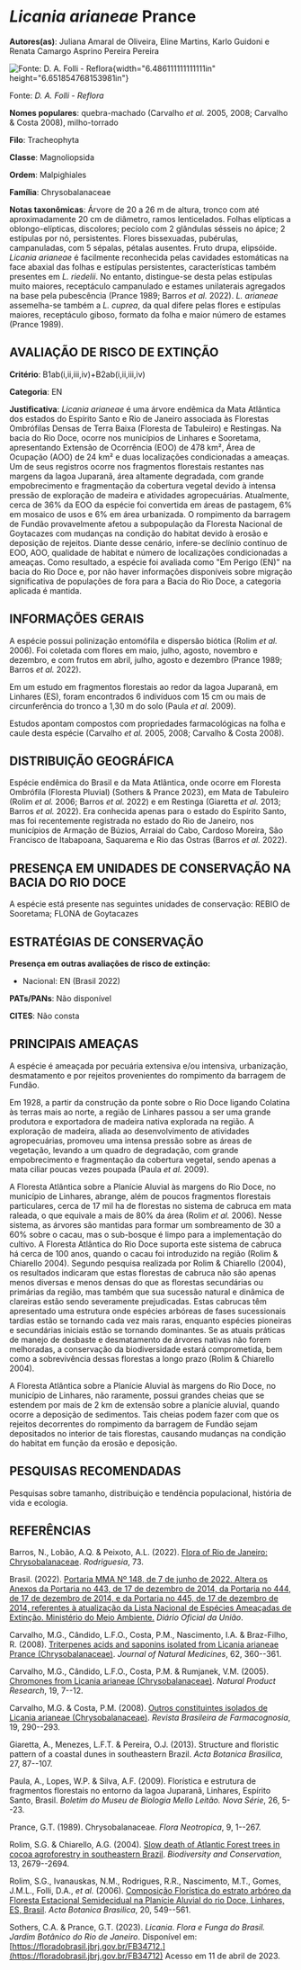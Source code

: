 # *Licania arianeae* Prance

**Autores(as)**: Juliana Amaral de Oliveira, Eline Martins, Karlo Guidoni e Renata Camargo Asprino Pereira Pereira

![Fonte: D. A. Folli - Reflora](media/rId20.png){width="6.486111111111111in" height="6.651854768153981in"}

Fonte: *D. A. Folli - Reflora*

**Nomes populares**: quebra-machado (Carvalho *et al.* 2005, 2008; Carvalho & Costa 2008), milho-torrado

**Filo**: Tracheophyta

**Classe**: Magnoliopsida

**Ordem**: Malpighiales

**Família**: Chrysobalanaceae

**Notas taxonômicas**: Árvore de 20 a 26 m de altura, tronco com até aproximadamente 20 cm de diâmetro, ramos lenticelados. Folhas elípticas a oblongo-elípticas, discolores; pecíolo com 2 glândulas sésseis no ápice; 2 estípulas por nó, persistentes. Flores bissexuadas, pubérulas, campanuladas, com 5 sépalas, pétalas ausentes. Fruto drupa, elipsóide.  *Licania arianeae* é facilmente reconhecida pelas cavidades estomáticas na face abaxial das folhas e estípulas persistentes, características também presentes em *L. riedelii*. No entanto, distingue-se desta pelas estípulas muito maiores, receptáculo campanulado e estames unilaterais agregados na base pela pubescência (Prance 1989; Barros *et al.* 2022).  *L. arianeae* assemelha-se também a *L. cuprea*, da qual difere pelas flores e estípulas maiores, receptáculo giboso, formato da folha e maior número de estames (Prance 1989).

## AVALIAÇÃO DE RISCO DE EXTINÇÃO

**Critério**: B1ab(i,ii,iii,iv)+B2ab(i,ii,iii,iv)

**Categoria**: EN

**Justificativa**: *Licania arianeae* é uma árvore endêmica da Mata Atlântica dos estados do Espírito Santo e Rio de Janeiro associada às Florestas Ombrófilas Densas de Terra Baixa (Floresta de Tabuleiro) e Restingas. Na bacia do Rio Doce, ocorre nos municípios de Linhares e Sooretama, apresentando Extensão de Ocorrência (EOO) de 478 km², Área de Ocupação (AOO) de 24 km² e duas localizações condicionadas a ameaças. Um de seus registros ocorre nos fragmentos florestais restantes nas margens da lagoa Juparanã, área altamente degradada, com grande empobrecimento e fragmentação da cobertura vegetal devido à intensa pressão de exploração de madeira e atividades agropecuárias. Atualmente, cerca de 36% da EOO da espécie foi convertida em áreas de pastagem, 6% em mosaico de usos e 6% em área urbanizada. O rompimento da barragem de Fundão provavelmente afetou a subpopulação da Floresta Nacional de Goytacazes com mudanças na condição do habitat devido à
erosão e deposição de rejeitos. Diante desse cenário, infere-se declínio contínuo de EOO, AOO, qualidade de habitat e número de localizações condicionadas a ameaças. Como resultado, a espécie foi avaliada como "Em Perigo (EN)" na bacia do Rio Doce e, por não haver informações disponíveis sobre migração significativa de populações de fora para a Bacia do Rio Doce, a categoria aplicada é mantida.

## INFORMAÇÕES GERAIS

A espécie possui polinização entomófila e dispersão biótica (Rolim *et al.* 2006). Foi coletada com flores em maio, julho, agosto, novembro e dezembro, e com frutos em abril, julho, agosto e dezembro (Prance 1989; Barros *et al.* 2022).

Em um estudo em fragmentos florestais ao redor da lagoa Juparanã, em Linhares (ES), foram encontrados 6 indivíduos com 15 cm ou mais de circunferência do tronco a 1,30 m do solo (Paula *et al.* 2009).

Estudos apontam compostos com propriedades farmacológicas na folha e caule desta espécie (Carvalho *et al.* 2005, 2008; Carvalho & Costa 2008).

## DISTRIBUIÇÃO GEOGRÁFICA

Espécie endêmica do Brasil e da Mata Atlântica, onde ocorre em Floresta Ombrófila (Floresta Pluvial) (Sothers & Prance 2023), em Mata de Tabuleiro (Rolim *et al.* 2006; Barros *et al.* 2022) e em Restinga (Giaretta *et al.* 2013; Barros *et al.* 2022). Era conhecida apenas para o estado do Espírito Santo, mas foi recentemente registrada no estado do Rio de Janeiro, nos municípios de Armação de Búzios, Arraial do Cabo, Cardoso Moreira, São Francisco de Itabapoana, Saquarema e Rio das Ostras (Barros *et al.* 2022).

## PRESENÇA EM UNIDADES DE CONSERVAÇÃO NA BACIA DO RIO DOCE

A espécie está presente nas seguintes unidades de conservação: REBIO de Sooretama; FLONA de Goytacazes

## ESTRATÉGIAS DE CONSERVAÇÃO

**Presença em outras avaliações de risco de extinção:**

-   Nacional: EN (Brasil 2022)

**PATs/PANs**: Não disponível

**CITES**: Não consta

## PRINCIPAIS AMEAÇAS

A espécie é ameaçada por pecuária extensiva e/ou intensiva, urbanização, desmatamento e por rejeitos provenientes do rompimento da barragem de Fundão.

Em 1928, a partir da construção da ponte sobre o Rio Doce ligando Colatina às terras mais ao norte, a região de Linhares passou a ser uma grande produtora e exportadora de madeira nativa explorada na região. A exploração de madeira, aliada ao desenvolvimento de atividades agropecuárias, promoveu uma intensa pressão sobre as áreas de vegetação, levando a um quadro de degradação, com grande empobrecimento e fragmentação da cobertura vegetal, sendo apenas a mata ciliar poucas vezes poupada (Paula *et al.* 2009).

A Floresta Atlântica sobre a Planície Aluvial às margens do Rio Doce, no município de Linhares, abrange, além de poucos fragmentos florestais particulares, cerca de 17 mil ha de florestas no sistema de cabruca em mata raleada, o que equivale a mais de 80% da área (Rolim *et al.* 2006). Nesse sistema, as árvores são mantidas para formar um sombreamento de 30 a 60% sobre o cacau, mas o sub-bosque é limpo para a implementação do cultivo. A Floresta Atlântica do Rio Doce suporta este sistema de cabruca há cerca de 100 anos, quando o cacau foi introduzido na região (Rolim & Chiarello 2004). Segundo pesquisa realizada por Rolim & Chiarello (2004), os resultados indicaram que estas florestas de cabruca não são apenas menos diversas e menos densas do que as florestas secundárias ou primárias da região, mas também que sua sucessão natural e dinâmica de clareiras estão sendo severamente prejudicadas. Estas cabrucas têm apresentado uma estrutura onde espécies arbóreas
de fases sucessionais tardias estão se tornando cada vez mais raras, enquanto espécies pioneiras e secundárias iniciais estão se tornando dominantes.  Se as atuais práticas de manejo de desbaste e desmatamento de árvores nativas não forem melhoradas, a conservação da biodiversidade estará comprometida, bem como a sobrevivência dessas florestas a longo prazo (Rolim & Chiarello 2004).

A Floresta Atlântica sobre a Planície Aluvial às margens do Rio Doce, no município de Linhares, não raramente, possui grandes cheias que se estendem por mais de 2 km de extensão sobre a planície aluvial, quando ocorre a deposição de sedimentos. Tais cheias podem fazer com que os rejeitos decorrentes do rompimento da barragem de Fundão sejam depositados no interior de tais florestas, causando mudanças na condição do habitat em função da erosão e deposição.

## PESQUISAS RECOMENDADAS

Pesquisas sobre tamanho, distribuição e tendência populacional, história de vida e ecologia.

## REFERÊNCIAS

Barros, N., Lobão, A.Q. & Peixoto, A.L. (2022). [Flora of Rio de Janeiro: Chrysobalanaceae](https://doi.org/10.1590/2175-7860202273069).  *Rodriguesia*, 73.

Brasil. (2022). [Portaria MMA Nº 148, de 7 de junho de 2022. Altera os Anexos da Portaria no 443, de 17 de dezembro de 2014, da Portaria no 444, de 17 de dezembro de 2014, e da Portaria no 445, de 17 de dezembro de 2014, referentes à atualização da Lista Nacional de Espécies Ameaçadas de Extinção. Ministério do Meio Ambiente.](https://in.gov.br/en/web/dou/-/portaria-mma-n-148-de-7-de-junho-de-2022-406272733) *Diário Oficial da União*.

Carvalho, M.G., Cândido, L.F.O., Costa, P.M., Nascimento, I.A. & Braz-Filho, R. (2008). [Triterpenes acids and saponins isolated from Licania arianeae Prance (Chrysobalanaceae)](https://doi.org/10.1007/s11418-008-0241-4). *Journal of Natural Medicines*, 62, 360--361.

Carvalho, M.G., Cândido, L.F.O., Costa, P.M. & Rumjanek, V.M. (2005).  [Chromones from Licania arianeae (Chrysobalanaceae)](https://doi.org/10.1080/14786410410001730265).  *Natural Product Research*, 19, 7--12.

Carvalho, M.G. & Costa, P.M. (2008). [Outros constituintes isolados de Licania arianeae (Chrysobalanaceae)](https://doi.org/10.1590/S0102-695X2009000200018).  *Revista Brasileira de Farmacognosia*, 19, 290--293.

Giaretta, A., Menezes, L.F.T. & Pereira, O.J. (2013). Structure and floristic pattern of a coastal dunes in southeastern Brazil. *Acta Botanica Brasilica*, 27, 87--107.

Paula, A., Lopes, W.P. & Silva, A.F. (2009). Florística e estrutura de fragmentos florestais no entorno da lagoa Juparanã, Linhares, Espírito Santo, Brasil. *Boletim do Museu de Biologia Mello Leitão. Nova Série*, 26, 5--23.

Prance, G.T. (1989). Chrysobalanaceae. *Flora Neotropica*, 9, 1--267.

Rolim, S.G. & Chiarello, A.G. (2004). [Slow death of Atlantic Forest trees in cocoa agroforestry in southeastern Brazil](https://doi.org/10.1007/s10531-004-2142-5). *Biodiversity and Conservation*, 13, 2679--2694.

Rolim, S.G., Ivanauskas, N.M., Rodrigues, R.R., Nascimento, M.T., Gomes, J.M.L., Folli, D.A., *et al.* (2006). [Composição Florística do estrato arbóreo da Floresta Estacional Semidecidual na Planície Aluvial do rio Doce, Linhares, ES, Brasil](https://doi.org/10.1590/S0102-33062006000300005). *Acta Botanica Brasilica*, 20, 549--561.

Sothers, C.A. & Prance, G.T. (2023). *Licania*. *Flora e Funga do Brasil. Jardim Botânico do Rio de Janeiro*. Disponível em: [https://floradobrasil.jbrj.gov.br/FB34712.](https://floradobrasil.jbrj.gov.br/FB34712) Acesso em 11 de abril de 2023.
